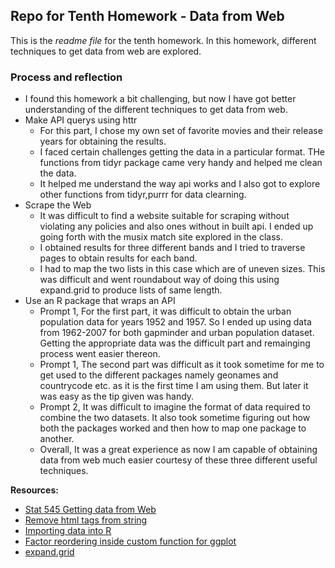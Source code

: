 ## Repo for Tenth Homework - Data from Web

This is the *readme file* for the tenth homework. In this homework, different techniques to get data from web are explored.

### Process and reflection

- I found this homework a bit challenging, but now I have got better understanding of the different techniques to get data from web. 
- Make API querys using httr
  + For this part, I chose my own set of favorite movies and their release years for obtaining the results.
  + I faced certain challenges getting the data in a particular format. THe functions from tidyr package came very handy and helped me clean the data.
  + It helped me understand the way api works and I also got to explore other functions from tidyr,purrr for data clearning.
- Scrape the Web
  + It was difficult to find a website suitable for scraping without violating any policies and also ones without in built api. I ended up going forth with the musix match site explored in the class.
  + I obtained results for three different bands and I tried to traverse pages to obtain results for each band.
  + I had to map the two lists in this case which are of uneven sizes. This was difficult and went roundabout way of doing this using expand.grid to produce lists of same length.
- Use an R package that wraps an API
  + Prompt 1, For the first part, it was difficult to obtain the urban population data for years 1952 and 1957. So I ended up using data from 1962-2007 for both gapminder and urban population dataset. Getting the appropriate data was the difficult part and remainging process went easier thereon.
  + Prompt 1, The second part was difficult as it took sometime for me to get used to the different packages namely geonames and countrycode etc. as it is the first time I am using them. But later it was easy as the tip given was handy.
  + Prompt 2, It was difficult to imagine the format of data required  to combine the two datasets. It also took sometime figuring out how both the packages worked and then how to map one package to another. 
  - Overall, It was a great experience as now I am capable of obtaining data from web much easier courtesy of these three different useful techniques.

**Resources:**

- [Stat 545 Getting data from Web](http://stat545.com/webdata03_activity.html)
- [Remove html tags from string](https://stackoverflow.com/questions/17227294/removing-html-tags-from-a-string-in-r)
- [Importing data into R](https://rpubs.com/williamsurles/290389)
- [Factor reordering inside custom function for ggplot](https://stackoverflow.com/questions/35933199/dplyr-and-ggplot-in-a-function-use-reorder-in-aes-function)
- [expand.grid](https://stackoverflow.com/questions/39071763/create-all-possible-combinations-from-two-values-for-each-element-in-a-vector-in)
